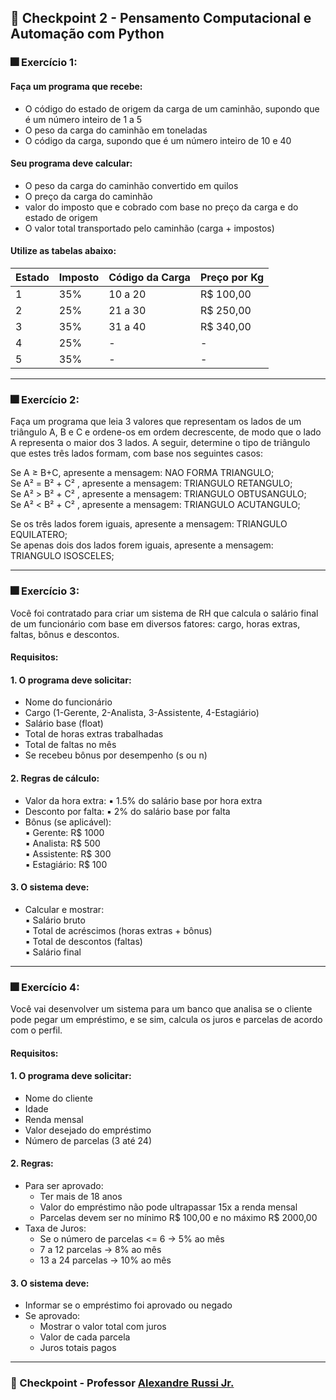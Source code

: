 ## 🎇 Checkpoint 2 - Pensamento Computacional e Automação com Python

### 🎆 Exercício 1:
#### Faça um programa que recebe: 

- O código do estado de origem da carga de um caminhão, supondo que é um 
número inteiro de 1 a 5  
- O peso da carga do caminhão em toneladas 
- O código da carga, supondo que é um número inteiro de 10 e 40

#### Seu programa deve calcular: 

- O peso da carga do caminhão convertido em quilos 
- O preço da carga do caminhão 
- valor do imposto que e cobrado com base no preço da carga e do estado de 
origem 
- O valor total transportado pelo caminhão (carga + impostos)

#### Utilize as tabelas abaixo:
| Estado | Imposto | Código da Carga | Preço por Kg |
| - | - | - | - |
| 1 | 35% | 10 a 20 | R$ 100,00 |
| 2 | 25% | 21 a 30 | R$ 250,00 |
| 3 | 35% | 31 a 40 | R$ 340,00 |
| 4 | 25% | - | - |
| 5 | 35% | - | - |

---

### 🎆 Exercício 2:
Faça um programa que leia 3 valores que representam os lados de um triângulo A, 
B e C e ordene-os em ordem decrescente, de modo que o lado A representa o 
maior dos 3 lados. A seguir, determine o tipo de triângulo que estes três lados 
formam, com base nos seguintes casos:  

Se A ≥ B+C, apresente a mensagem: NAO FORMA TRIANGULO;  
Se A² = B² + C² , apresente a mensagem: TRIANGULO RETANGULO;  
Se A² > B² + C² , apresente a mensagem: TRIANGULO OBTUSANGULO;  
Se A² < B² + C² , apresente a mensagem: TRIANGULO ACUTANGULO;  

Se os três lados forem iguais, apresente a mensagem: TRIANGULO EQUILATERO;  
Se apenas dois dos lados forem iguais, apresente a mensagem: TRIANGULO
ISOSCELES;

---

### 🎆 Exercício 3:
Você foi contratado para criar um sistema de RH que calcula o salário final de um 
funcionário com base em diversos fatores: cargo, horas extras, faltas, bônus e 
descontos.  
#### Requisitos: 
#### 1. O programa deve solicitar: 
  - Nome do funcionário 
  - Cargo (1-Gerente, 2-Analista, 3-Assistente, 4-Estagiário) 
  - Salário base (float) 
  - Total de horas extras trabalhadas 
  - Total de faltas no mês 
  - Se recebeu bônus por desempenho (s ou n)

#### 2. Regras de cálculo: 
  - Valor da hora extra: 
▪ 1.5% do salário base por hora extra 
  - Desconto por falta: 
▪ 2% do salário base por falta 
  - Bônus (se aplicável):  
▪ Gerente: R$ 1000  
▪ Analista: R$ 500  
▪ Assistente: R$ 300  
▪ Estagiário: R$ 100

#### 3. O sistema deve: 
  - Calcular e mostrar:  
▪ Salário bruto  
▪ Total de acréscimos (horas extras + bônus)  
▪ Total de descontos (faltas)  
▪ Salário final

---

### 🎆 Exercício 4:
Você vai desenvolver um sistema para um banco que analisa se o cliente pode 
pegar um empréstimo, e se sim, calcula os juros e parcelas de acordo com o 
perfil.

#### Requisitos:
#### 1. O programa deve solicitar:
  - Nome do cliente
  - Idade
  - Renda mensal
  - Valor desejado do empréstimo
  - Número de parcelas (3 até 24)

#### 2. Regras:
  - Para ser aprovado:
      - Ter mais de 18 anos
      - Valor do empréstimo não pode ultrapassar 15x a renda mensal
      - Parcelas devem ser no mínimo R$ 100,00 e no máximo R$ 2000,00
  - Taxa de Juros:
      - Se o número de parcelas <= 6 -> 5% ao mês
      - 7 a 12 parcelas -> 8% ao mês
      - 13 a 24 parcelas -> 10% ao mês

#### 3. O sistema deve:
  - Informar se o empréstimo foi aprovado ou negado
  - Se aprovado:
    - Mostrar o valor total com juros
    - Valor de cada parcela
    - Juros totais pagos

---

### 🎇 Checkpoint - Professor [Alexandre Russi Jr.](https://github.com/alexandrerussi)
